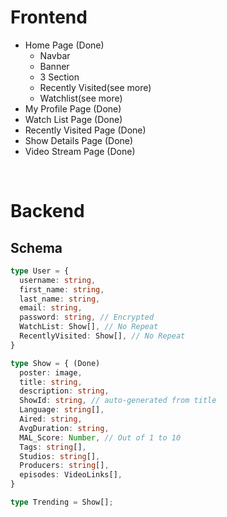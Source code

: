 # Frontend
- Home Page (Done)
  - Navbar
  - Banner
  - 3 Section
  - Recently Visited(see more)
  - Watchlist(see more)
- My Profile Page (Done)
- Watch List Page (Done)
- Recently Visited Page (Done)
- Show Details Page (Done)
- Video Stream Page (Done)

<br>

# Backend
## Schema

```typescript
type User = {
  username: string,
  first_name: string,
  last_name: string,
  email: string,
  password: string, // Encrypted
  WatchList: Show[], // No Repeat
  RecentlyVisited: Show[], // No Repeat 
}

type Show = { (Done)
  poster: image,
  title: string,
  description: string,
  ShowId: string, // auto-generated from title
  Language: string[],
  Aired: string,
  AvgDuration: string,
  MAL_Score: Number, // Out of 1 to 10
  Tags: string[],
  Studios: string[],
  Producers: string[],
  episodes: VideoLinks[],
}

type Trending = Show[];
```
 
 
